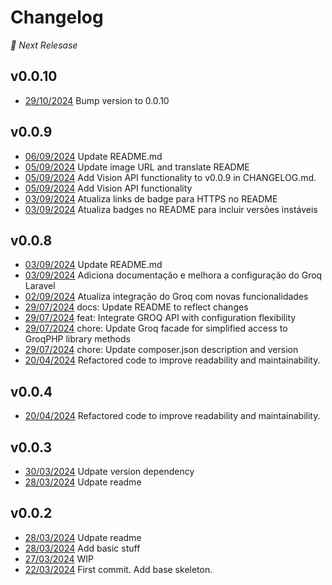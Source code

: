 # Changelog


 *🚧 Next Relesase*


## v0.0.10
* [29/10/2024](https://github.com/lucianotonet/groq-laravel/commits/60bea6c9775e2570b30d06f706afa24bc29c77bb) Bump version to 0.0.10

## v0.0.9
* [06/09/2024](https://github.com/lucianotonet/groq-laravel/commits/bbdd64aabccd07d9772d880b7891405595b7f8b1) Update README.md
* [05/09/2024](https://github.com/lucianotonet/groq-laravel/commits/d4d04350d161eb3c8a09b528d8a9b85d1c4ca7de) Update image URL and translate README
* [05/09/2024](https://github.com/lucianotonet/groq-laravel/commits/b9fb852bb81ac2409385b17100e5a709a9010758) Add Vision API functionality to v0.0.9 in CHANGELOG.md.
* [05/09/2024](https://github.com/lucianotonet/groq-laravel/commits/11639a559206f1d5eebd65951cec45c606f08fc4) Add Vision API functionality
* [03/09/2024](https://github.com/lucianotonet/groq-laravel/commits/9868df67da994a011c573f4cd037d8a2eafb52cd) Atualiza links de badge para HTTPS no README
* [03/09/2024](https://github.com/lucianotonet/groq-laravel/commits/6515f555cd92cd79d2c0bdfe8c002f6b4859d933) Atualiza badges no README para incluir versões instáveis

## v0.0.8
* [03/09/2024](https://github.com/lucianotonet/groq-laravel/commits/3505dc510883ed34fae610524292cbb014750aa8) Update README.md
* [03/09/2024](https://github.com/lucianotonet/groq-laravel/commits/6c36e8ff9f953ce3eead317b1b40865c065be012) Adiciona documentação e melhora a configuração do Groq Laravel
* [02/09/2024](https://github.com/lucianotonet/groq-laravel/commits/62af4e4ba5674ffb13cc5ae48cfab0c1aad8fedc) Atualiza integração do Groq com novas funcionalidades
* [29/07/2024](https://github.com/lucianotonet/groq-laravel/commits/c078490e3b5c20c815097c8d247b9541b8d25426) docs: Update README to reflect changes
* [29/07/2024](https://github.com/lucianotonet/groq-laravel/commits/959a5cf1d8c393b95b300c47384a58a5c4e284e5) feat: Integrate GROQ API with configuration flexibility
* [29/07/2024](https://github.com/lucianotonet/groq-laravel/commits/b2500a8e4af9505222db7b4be54e63de81e57011) chore: Update Groq facade for simplified access to GroqPHP library methods
* [29/07/2024](https://github.com/lucianotonet/groq-laravel/commits/aee513a150845068e062b5e7bf707bee6bddf08b) chore: Update composer.json description and version
* [20/04/2024](https://github.com/lucianotonet/groq-laravel/commits/049dac61eff527a6dc16c303e513720475732fb8) Refactored code to improve readability and maintainability.

## v0.0.4
* [20/04/2024](https://github.com/lucianotonet/groq-laravel/commits/cf503b1326cd7126eda08acda4323e7b2bbb994e) Refactored code to improve readability and maintainability.

## v0.0.3
* [30/03/2024](https://github.com/lucianotonet/groq-laravel/commits/5caedeae2e250fb2287e9aa47ac4c1ad1b673d37) Udpate version dependency
* [28/03/2024](https://github.com/lucianotonet/groq-laravel/commits/4b7e53f25e9918c512d0b6cdeec833bb3d880d65) Udpate readme

## v0.0.2
* [28/03/2024](https://github.com/lucianotonet/groq-laravel/commits/9c67dbf59149b8de7bee19be83aebe7fabd9617c) Udpate readme
* [28/03/2024](https://github.com/lucianotonet/groq-laravel/commits/59993d56c3ee35f97ec644b165ae2c0c502f26ba) Add basic stuff
* [27/03/2024](https://github.com/lucianotonet/groq-laravel/commits/9bdbe7592acaa19b960ffc359fe2ee8c52b7143f) WIP
* [22/03/2024](https://github.com/lucianotonet/groq-laravel/commits/0b5eb656b3930880654e0562f56859554b5cf15e) First commit. Add base skeleton.